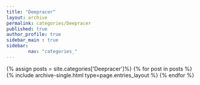```yaml
---
title: "Deepracer"
layout: archive
permalink: categories/Deepracer
published: true
author_profile: true
sidebar_main : true
sidebar:
        nav: "categories_"
---
```


{% assign posts = site.categories['Deepracer']%}
{% for post in posts %}
  {% include archive-single.html type=page.entries_layout %}
{% endfor %}